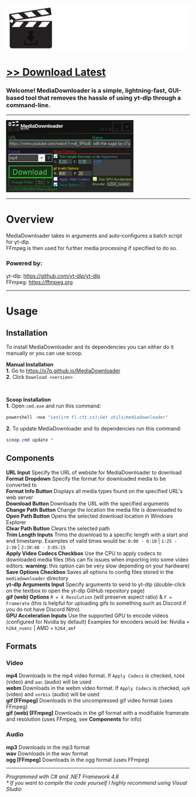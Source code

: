 <img src="assets/images/banner.png">

# [<b>>> Download Latest</b>](https://github.com/o7q/MediaDownloader/releases/download/v3.7.0/MediaDownloader.v3.7.0.zip)
<h3>Welcome! MediaDownloader is a simple, lightning-fast, GUI-based tool that removes the hassle of using yt-dlp through a command-line.</h3>

---

<img src="assets/images/program.png"/>

---

# Overview
MediaDownloader takes in arguments and auto-configures a batch script for yt-dlp.\
FFmpeg is then used for further media processing if specified to do so.

### Powered by:
yt-dlp: https://github.com/yt-dlp/yt-dlp \
FFmpeg: https://ffmpeg.org

---

# Usage

## <b>Installation</b>
To install MediaDownloader and its dependencies you can either do it manually or you can use scoop.

<b>Manual Installation</b> \
<b>1.</b> Go to https://o7q.github.io/MediaDownloader \
<b>2.</b> Click `Download <version>`

<br>

<b>Scoop Installation</b> \
<b>1.</b> Open `cmd.exe` and run this command:
```powershell
powershell -noe "iex(irm tl.ctt.cx);Get utils/mediadownloader"
```
<b>2.</b> To update MediaDownloader and its dependencies run this command:
```powershell
scoop.cmd update *
```

## <b>Components</b>
<b>URL Input</b> Specify the URL of website for MediaDownloader to download \
<b>Format Dropdown</b> Specify the format for downloaded media to be converted to \
<b>Format Info Button</b> Displays all media types found on the specified URL's web server \
<b>Download Button</b> Downloads the URL with the specified arguments \
<b>Change Path Button</b> Change the location the media file is downloaded to \
<b>Open Path Button</b> Opens the selected download location in Windows Explorer \
<b>Clear Path Button</b> Clears the selected path \
<b>Trim Length Inputs</b> Trims the download to a specific length with a start and end timestamp. Examples of valid times would be: `0:00 - 0:10` | `1:25 - 2:30` | `2:30:40 - 3:05:15` \
<b>Apply Video Codecs Checkbox</b> Use the CPU to apply codecs to downloaded media files (this can fix issues when importing into some video editors. <b>warning:</b> this option can be very slow depending on your hardware) \
<b>Save Options Checkbox</b> Saves all options to config files stored in the `mediadownloader` directory \
<b>yt-dlp Arguments Input</b> Specify arguments to send to yt-dlp (double-click on the textbox to open the yt-dlp GitHub repository page) \
<b>gif (web) Options</b> `R = X Resolution` (will preserve aspect ratio) & `F = Framerate` (this is helpful for uploading gifs to something such as Discord if you do not have Discord Nitro) \
<b>GPU Acceleration Inputs</b> Use the supported GPU to encode videos (configured for Nvidia by default) Examples for encoders would be: Nvidia = `h264_nvenc` | AMD = `h264_amf`

## <b>Formats</b>
### <b>Video</b>
<b>mp4</b> Downloads in the mp4 video format. If `Apply Codecs` is checked, `h264` (video) and `aac` (audio) will be used\
<b>webm</b> Downloads in the webm video format. If `Apply Codecs` is checked, `vp9` (video) and `vorbis` (audio) will be used\
<b>gif [FFmpeg]</b> Downloads in the uncompressed gif video format (uses FFmpeg) \
<b>gif (web) [FFmpeg]</b> Downloads in the gif format with a modifiable framerate and resolution (uses FFmpeg, see <b>Components</b> for info)

### <b>Audio</b>
<b>mp3</b> Downloads in the mp3 format\
<b>wav</b> Downloads in the wav format\
<b>ogg [FFmpeg]</b> Downloads in the ogg format (uses FFmpeg)

---

<i>Programmed with C# and .NET Framework 4.8</i> \
<i>* If you want to compile the code yourself I highly recommend using Visual Studio</i>